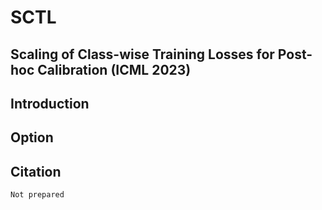 # SCTL
## Scaling of Class-wise Training Losses for Post-hoc Calibration (ICML 2023)
## Introduction
## Option


## Citation
```
Not prepared
```
